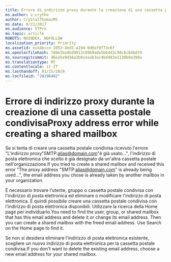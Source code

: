 ```yaml
---
title: Errore di indirizzo proxy durante la creazione di una cassetta postale condivisa
ms.author: v-crytho
author: CrystalThomasMS
ms.date: 8/21/2017
ms.audience: ITPro
ms.topic: article
ROBOTS: NOINDEX, NOFOLLOW
localization_priority: Priority
ms.assetid: ece4bcce-1053-4ed3-a194-9d0af8f73c6f
ms.openlocfilehash: 7d8e3ba4bd9913c09b9ade5b6dd3c90c6c64bd79
ms.sourcegitcommit: d6ea5e9458a2b8ceaab3ac4bd483e1130b9a398a
ms.translationtype: MT
ms.contentlocale: it-IT
ms.lasthandoff: 01/15/2019
ms.locfileid: "28296402"
---
```

# <a name="proxy-address-error-while-creating-a-shared-mailbox"></a><span data-ttu-id="64d33-102">Errore di indirizzo proxy durante la creazione di una cassetta postale condivisa</span><span class="sxs-lookup"><span data-stu-id="64d33-102">Proxy address error while creating a shared mailbox</span></span>

<span data-ttu-id="64d33-103">Se si tenta di creare una cassetta postale condivisa ricevuto l'errore "L'indirizzo proxy"SMTP:alias@domain.com"è già usato...", l'indirizzo di posta elettronica che scelto è già designato da un'altra cassetta postale nell'organizzazione.</span><span class="sxs-lookup"><span data-stu-id="64d33-103">If you tried to create a shared mailbox and received this error "The proxy address "SMTP:alias@domain.com" is already being used…", the email address you chose is already taken by another mailbox in your organization.</span></span>
  
<span data-ttu-id="64d33-p101">È necessario trovare l'utente, gruppo o cassetta postale condivisa con l'indirizzo di posta elettronica ed eliminare o modificare l'indirizzo di posta elettronica. È quindi possibile creare una cassetta postale condivisa con l'indirizzo di posta elettronica disponibili. Utilizzare la ricerca della Home page per individuarlo.</span><span class="sxs-lookup"><span data-stu-id="64d33-p101">You need to find the user, group, or shared mailbox that has this email address and delete it or change its email address. Then you can create a shared mailbox with the freed email address. Use Search on the Home page to find it.</span></span>
  
<span data-ttu-id="64d33-107">Se non si desidera eliminare l'indirizzo di posta elettronica esistente, scegliere un nuovo indirizzo di posta elettronica per la cassetta postale condivisa.</span><span class="sxs-lookup"><span data-stu-id="64d33-107">If you don't want to delete the existing email address, choose a new email address for your shared mailbox.</span></span>
  

